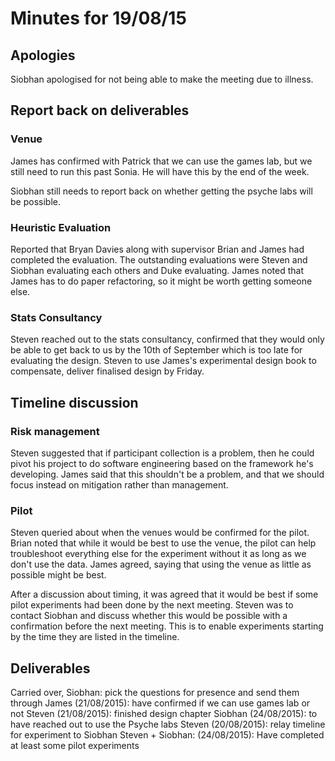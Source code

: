 ---
---
# Minutes for 19/08/15

## Apologies

Siobhan apologised for not being able to make the meeting due to illness.

## Report back on deliverables

### Venue

James has confirmed with Patrick that we can use the games lab, but we still need to run this past Sonia. He will have this by the end of the week.

Siobhan still needs to report back on whether getting the psyche labs will be possible.

### Heuristic Evaluation

Reported that Bryan Davies along with supervisor Brian and James had completed the evaluation. The outstanding evaluations were Steven and Siobhan evaluating each others and Duke evaluating. James noted that James has to do paper refactoring, so it might be worth getting someone else.

### Stats Consultancy

Steven reached out to the stats consultancy, confirmed that they would only be able to get back to us by the 10th of September which is too late for evaluating the design. Steven to use James's experimental design book to compensate, deliver finalised design by Friday. 

## Timeline discussion

### Risk management

Steven suggested that if participant collection is a problem, then he could pivot his project to do software engineering based on the framework he's developing. James said that this shouldn't be a problem, and that we should focus instead on mitigation rather than management.

### Pilot

Steven queried about when the venues would be confirmed for the pilot. Brian noted that while it would be best to use the venue, the pilot can help troubleshoot everything else for the experiment without it as long as we don't use the data. James agreed, saying that using the venue as little as possible might be best.

After a discussion about timing, it was agreed that it would be best if some pilot experiments had been done by the next meeting. Steven was to contact Siobhan and discuss whether this would be possible with a confirmation before the next meeting. This is to enable experiments starting by the time they are listed in the timeline. 

## Deliverables

Carried over, Siobhan: pick the questions for presence and send them through
James (21/08/2015): have confirmed if we can use games lab or not
Steven (21/08/2015): finished design chapter
Siobhan (24/08/2015): to have reached out to use the Psyche labs
Steven (20/08/2015): relay timeline for experiment to Siobhan
Steven + Siobhan: (24/08/2015): Have completed at least some pilot experiments
